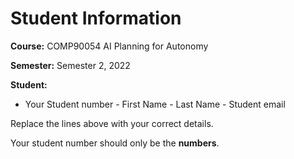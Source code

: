 # Student Information

**Course:** COMP90054 AI Planning for Autonomy

**Semester:** Semester 2, 2022

**Student:**

* Your Student number - First Name - Last Name - Student email

Replace the lines above with your correct details.

Your student number should only be the **numbers**.


